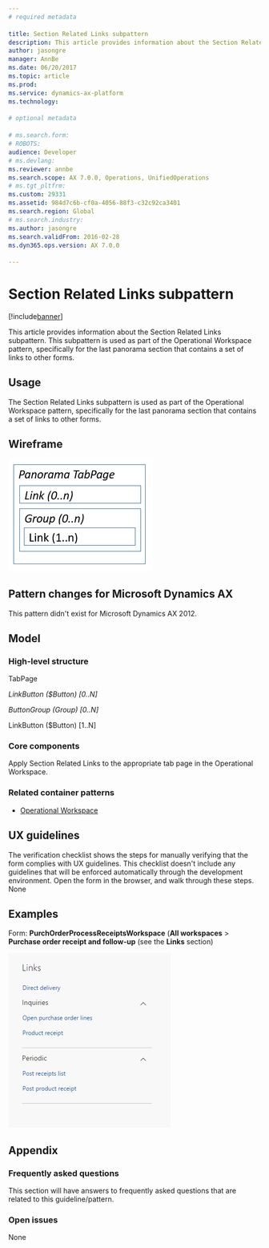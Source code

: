 ```yaml
---
# required metadata

title: Section Related Links subpattern
description: This article provides information about the Section Related Links subpattern. This subpattern is used as part of the Operational Workspace pattern, specifically for the last panorama section that contains a set of links to other forms.
author: jasongre
manager: AnnBe
ms.date: 06/20/2017
ms.topic: article
ms.prod: 
ms.service: dynamics-ax-platform
ms.technology: 

# optional metadata

# ms.search.form: 
# ROBOTS: 
audience: Developer
# ms.devlang: 
ms.reviewer: annbe
ms.search.scope: AX 7.0.0, Operations, UnifiedOperations
# ms.tgt_pltfrm: 
ms.custom: 29331
ms.assetid: 984d7c6b-cf0a-4056-88f3-c32c92ca3401
ms.search.region: Global
# ms.search.industry: 
ms.author: jasongre
ms.search.validFrom: 2016-02-28
ms.dyn365.ops.version: AX 7.0.0

---
```


# Section Related Links subpattern

[!include[banner](../includes/banner.md)]


This article provides information about the Section Related Links subpattern. This subpattern is used as part of the Operational Workspace pattern, specifically for the last panorama section that contains a set of links to other forms.

Usage
-----

The Section Related Links subpattern is used as part of the Operational Workspace pattern, specifically for the last panorama section that contains a set of links to other forms.

## Wireframe
[![sectionRelatedLinksWireframe](./media/sectionrelatedlinkswireframe.png)](./media/sectionrelatedlinkswireframe.png)

## Pattern changes for Microsoft Dynamics AX
This pattern didn't exist for Microsoft Dynamics AX 2012.

## Model
### High-level structure

TabPage

*LinkButton ($Button) \[0..N\]*

*ButtonGroup (Group) \[0..N\]*

LinkButton ($Button) \[1..N\]

### Core components

Apply Section Related Links to the appropriate tab page in the Operational Workspace.

### Related container patterns

-   [Operational Workspace](workspace-form-pattern.md)

## UX guidelines
The verification checklist shows the steps for manually verifying that the form complies with UX guidelines. This checklist doesn't include any guidelines that will be enforced automatically through the development environment. Open the form in the browser, and walk through these steps. None

## Examples
Form: **PurchOrderProcessReceiptsWorkspace** (**All workspaces** &gt; **Purchase order receipt and follow-up** (see the **Links** section) 

[![sectionRelatedLinksExample](./media/sectionrelatedlinksexample.png)](./media/sectionrelatedlinksexample.png)

## Appendix
### Frequently asked questions

This section will have answers to frequently asked questions that are related to this guideline/pattern.

### Open issues

None



